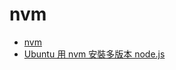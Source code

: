 nvm
=======


* [nvm](http://github.com/creationix/nvm)
* [Ubuntu 用 nvm 安裝多版本 node.js](http://www.arthurtoday.com/2012/08/nvm-install-multiple-nodejs-version-on-ubuntu.html)

